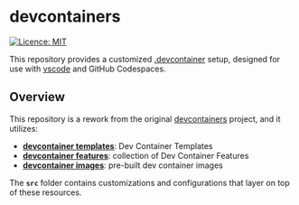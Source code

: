 # devcontainers

[![Licence: MIT](https://img.shields.io/github/license/antyung/devcontainers)](https://github.com/antyung/devcontainers/blob/main/LICENSE)

This repository provides a customized [.devcontainer](https://code.visualstudio.com/docs/devcontainers/containers) setup, designed for use with [vscode](https://code.visualstudio.com/) and GitHub Codespaces.

## Overview

This repository is a rework from the original [devcontainers](https://github.com/devcontainers) project, and it utilizes:

- [**devcontainer templates**](https://github.com/devcontainers/templates): Dev Container Templates
- [**devcontainer features**](https://github.com/devcontainers/features): collection of Dev Container Features
- [**devcontainer images**](https://github.com/devcontainers/images): pre-built dev container images

The **`src`** folder contains customizations and configurations that layer on top of these resources.
